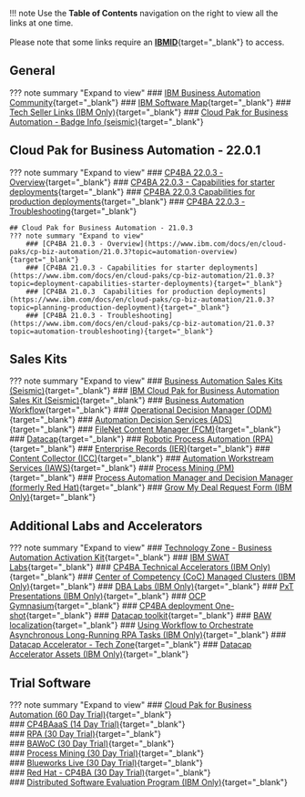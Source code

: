 !!! note
    Use the **Table of Contents** navigation on the right to view all the links at one time.  
    <br>
    Please note that some links require an [**IBMID**](https://www.ibm.com/account/reg/us-en/signup?formid=urx-30292){target="_blank"} to access.  

## General
??? note summary "Expand to view"
    ### [IBM Business Automation Community](https://community.ibm.com/community/user/automation/home){target="_blank"}
    ### [IBM Software Map](https://pages.github.ibm.com/Ondrej-Svec2/ibm-software-map/#/){target="_blank"}
    ### [Tech Seller Links (IBM Only)](https://w3.ibm.com/w3publisher/tech-seller-links){target="_blank"}
    ### [Cloud Pak for Business Automation - Badge Info (seismic)](https://ibm.biz/CP4BA-Badge){target="_blank"}

## Cloud Pak for Business Automation - 22.0.1
??? note summary "Expand to view"
    ### [CP4BA 22.0.3 - Overview](https://www.ibm.com/docs/en/cloud-paks/cp-biz-automation/22.0.1?topic=automation-overview){target="_blank"}
    ### [CP4BA 22.0.3 - Capabilities for starter deployments](https://www.ibm.com/docs/en/cloud-paks/cp-biz-automation/22.0.1?topic=deployment-capabilities-starter-deployments){target="_blank"}
    ### [CP4BA 22.0.3  Capabilities for production deployments](https://www.ibm.com/docs/en/cloud-paks/cp-biz-automation/22.0.1?topic=planning-production-deployment){target="_blank"}
    ### [CP4BA 22.0.3 - Troubleshooting](https://www.ibm.com/docs/en/cloud-paks/cp-biz-automation/22.0.1?topic=automation-troubleshooting){target="_blank"}
    
    ## Cloud Pak for Business Automation - 21.0.3
    ??? note summary "Expand to view"
        ### [CP4BA 21.0.3 - Overview](https://www.ibm.com/docs/en/cloud-paks/cp-biz-automation/21.0.3?topic=automation-overview){target="_blank"}
        ### [CP4BA 21.0.3 - Capabilities for starter deployments](https://www.ibm.com/docs/en/cloud-paks/cp-biz-automation/21.0.3?topic=deployment-capabilities-starter-deployments){target="_blank"}
        ### [CP4BA 21.0.3  Capabilities for production deployments](https://www.ibm.com/docs/en/cloud-paks/cp-biz-automation/21.0.3?topic=planning-production-deployment){target="_blank"}
        ### [CP4BA 21.0.3 - Troubleshooting](https://www.ibm.com/docs/en/cloud-paks/cp-biz-automation/21.0.3?topic=automation-troubleshooting){target="_blank"}

## Sales Kits
??? note summary "Expand to view"
    ### [Business Automation Sales Kits (Seismic)](https://ibm.biz/BASalesKits){target="_blank"}
    ### [IBM Cloud Pak for Business Automation Sales Kit (Seismic)](https://ibm.seismic.com/Link/Content/DCC7FMWGhTpR8G2Fh77BQhmBq3H3){target="_blank"}
    ### [Business Automation Workflow](https://ibm.seismic.com/Link/Content/DCRFm2Cjhb3gHGcWJcjcFD7QD84P){target="_blank"}
    ### [Operational Decision Manager (ODM)](https://ibm.seismic.com/Link/Content/DCGB6TDDdpT6qGqCFGmXqCTQ3MF3){target="_blank"}
    ### [Automation Decision Services (ADS)](https://ibm.seismic.com/Link/Content/DC3bPQ4hMDfVQGWHJGCXmJCf3XCV){target="_blank"}
    ### [FileNet Content Manager (FCM)](https://ibm.seismic.com/Link/Content/DC3JJb28G6b4m8TGqRJ3hP87ccDd){target="_blank"}
    ### [Datacap](https://ibm.seismic.com/Link/Content/DCX8XJG3fmDC68HDQVgThXVDGHCd){target="_blank"}
    ### [Robotic Process Automation (RPA)](https://ibm.seismic.com/Link/Content/DCMGJ9X8hdfXQ8MF3pF2PVGmM63j){target="_blank"}
    ### [Enterprise Records (IER)](https://ibm.seismic.com/Link/Content/DC9mDXT29p79Q87VXBd6FF68b7md){target="_blank"}
    ### [Content Collector (ICC)](https://ibm.seismic.com/Link/Content/DC8XT7pQb2Qcb82GX4Mfpjm6qBDG){target="_blank"}
    ### [Automation Workstream Services (IAWS)](https://ibm.seismic.com/Link/Content/DCJ2JMG2mPhHd8cXT6Fd42MgDPR3){target="_blank"}
    ### [Process Mining (PM)](https://ibm.seismic.com/Link/Content/DCc8XMPc7ch3W8WX6f8MT4JXXCJV){target="_blank"}
    ### [Process Automation Manager and Decision Manager (formerly Red Hat)](https://ibm.seismic.com/Link/Content/DCj37HHQb4J4G8FVCBmB34WqBV68){target="_blank"}
    ### [Grow My Deal Request Form (IBM Only)](https://ibm.biz/grow-my-deal){target="_blank"}

    
## Additional Labs and Accelerators
??? note summary "Expand to view"
    ### [Technology Zone - Business Automation Activation Kit](https://techzone.ibm.com/collection/cloud-pak-for-automation-activation-kit){target="_blank"}
    ### [IBM SWAT Labs](https://github.com/IBM/cp4ba-labs){target="_blank"}
    ### [CP4BA Technical Accelerators (IBM Only)](https://ibm.box.com/v/DBATechnicalSalesAccelerators){target="_blank"}
    ### [Center of Competency (CoC) Managed Clusters (IBM Only)](https://cmc.coc-ibm.com/home){target="_blank"}
    ### [DBA Labs (IBM Only)](https://ibm.box.com/v/DBATutorials){target="_blank"}
    ### [PxT Presentations (IBM Only)](https://ibm.box.com/v/ECMPXTPresentations){target="_blank"}
    ### [OCP Gymnasium](https://techzone.ibm.com/collection/ocp-gymnasium){target="_blank"}
    ### [CP4BA deployment One-shot](https://github.com/apollo-business-automation/ibm-cp4ba-enterprise-deployment){target="_blank"}
    ### [Datacap toolkit](https://github.com/apollo-business-automation/datacap-utils-toolkit){target="_blank"}
    ### [BAW localization](https://github.com/apollo-business-automation/baw-localization-resource-generator){target="_blank"}
    ### [Using Workflow to Orchestrate Asynchronous Long-Running RPA Tasks (IBM Only)](https://ibm.box.com/v/ASYNC-RPA-INVOKE-LAB){target="_blank"}
    ### [Datacap Accelerator - Tech Zone](https://techzone.ibm.com/collection/DCA2.5_DC9.1.8){target="_blank"}
    ### [Datacap Accelerator Assets (IBM Only)](https://ibm.ent.box.com/v/IBMDatacapAccelerator){target="_blank"}

## Trial Software
??? note summary "Expand to view"
    ### [Cloud Pak for Business Automation (60 Day Trial)](https://www.ibm.com/account/reg/us-en/signup?formid=urx-44505){target="_blank"}  
    ### [CP4BAaaS (14 Day Trial)](https://www.ibm.com/cloud/cloud-pak-for-business-automation){target="_blank"}  
    ### [RPA (30 Day Trial)](https://www.ibm.com/account/reg/us-en/signup?formid=urx-46597){target="_blank"}  
    ### [BAWoC (30 Day Trial)](https://www.ibm.com/account/reg/us-en/signup?formid=urx-32021&target=https%3A%2F%2Fwww.bpm.ibmcloud.com%2Fauth%2Fbpm%2Ftrial.html%23registered){target="_blank"}  
    ### [Process Mining (30 Day Trial)](https://www.ibm.com/account/reg/us-en/signup?formid=urx-51356){target="_blank"}  
    ### [Blueworks Live (30 Day Trial)](https://www.ibm.com/products/blueworkslive){target="_blank"}  
    ### [Red Hat - CP4BA (30 Day Trial)](https://marketplace.redhat.com/en-us/products/ibm-cloudpak-for-automation){target="_blank"}      
    ### [Distributed Software Evaluation Program (IBM Only)](https://ibm.seismic.com/Link/Content/DC82Wc9PpPqf68MHHTjBpVC84RBB){target="_blank"}  
